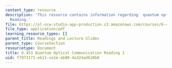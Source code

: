 ```yaml
---
content_type: resource
description: 'This resource contains information regarding  quantum optical communication:
  Reading.'
file: https://ol-ocw-studio-app-production.s3.amazonaws.com/courses/6-453-quantum-optical-communication-fall-2016/f7973171eb11ce1eab804a324ad620b8_MIT6_453F16_Lect1_Notes.pdf
file_type: application/pdf
learning_resource_types: []
parent_title: Readings and Lecture Slides
parent_type: CourseSection
resourcetype: Document
title: 6.453 Quantum Optical Communication Reading 1
uid: f7973171-eb11-ce1e-ab80-4a324ad620b8
---
```

